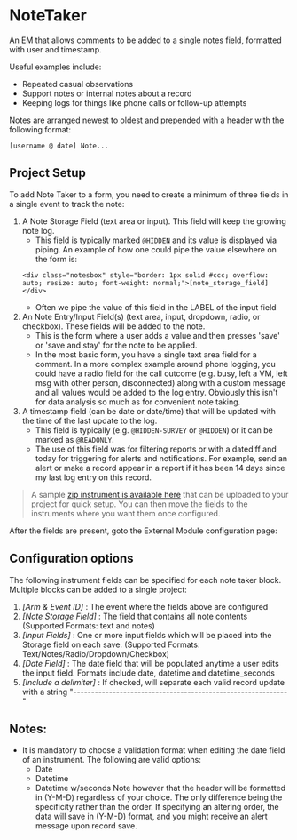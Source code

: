 # NoteTaker
An EM that allows comments to be added to a single notes field, formatted with user and timestamp.

Useful examples include:
- Repeated casual observations
- Support notes or internal notes about a record
- Keeping logs for things like phone calls or follow-up attempts

Notes are arranged newest to oldest and prepended with a header with the following format:
```text
[username @ date] Note...
```

## Project Setup
To add Note Taker to a form, you need to create a minimum of three fields in a single event to track the note:
1. A Note Storage Field (text area or input).  This field will keep the growing note log.
   * This field is typically marked `@HIDDEN` and its value is displayed via piping.  An example of how one could
   pipe the value elsewhere on the form is:
   ```
   <div class="notesbox" style="border: 1px solid #ccc; overflow: auto; resize: auto; font-weight: normal;">[note_storage_field]</div>
   ```
   * Often we pipe the value of this field in the LABEL of the input field
2. An Note Entry/Input Field(s) (text area, input, dropdown, radio, or checkbox).  These fields will be added to the note.
   * This is the form where a user adds a value and then presses 'save' or 'save and stay' for the note to be applied.
   * In the most basic form, you have a single text area field for a comment.  In a more complex example around phone logging, you could
   have a radio field for the call outcome (e.g. busy, left a VM, left msg with other person, disconnected) along with a custom message
   and all values would be added to the log entry.  Obviously this isn't for data analysis so much as for convenient note taking.
3. A timestamp field (can be date or date/time) that will be updated with the time of the last update to the log.
   * This field is typically (e.g. `@HIDDEN-SURVEY` or `@HIDDEN`) or it can be marked as `@READONLY`.
   * The use of this field was for filtering reports or with a datediff and today for triggering for alerts and notifications.
   For example, send an alert or make a record appear in a report if it has been 14 days since my last log entry on this record.

> A sample [zip instrument is available here](NoteTakerExampleForm.zip) that can be uploaded to your project for quick setup. You can then move the fields to the instruments where you want them once configured.

After the fields are present, goto the External Module configuration page:

## Configuration options
The following instrument fields can be specified for each note taker block.  Multiple blocks can be added to a single project:
1. *[Arm & Event ID]* : The event where the fields above are configured
1. *[Note Storage Field]* : The field that contains all note contents (Supported Formats: text and notes)
1. *[Input Fields]* : One or more input fields which will be placed into the Storage field on each save.  (Supported Formats: Text/Notes/Radio/Dropdown/Checkbox)
1. *[Date Field]* : The date field that will be populated anytime a user edits the input field. Formats include date, datetime and datetime_seconds
1. *[Include a delimiter]* : If checked, will separate each valid record update with a string "------------------------------------------------------------"


## Notes:
* It is mandatory to choose a validation format when editing the date field of an instrument.  The following are valid options:
  - Date
  - Datetime
  - Datetime w/seconds
  Note however that the header will be formatted in (Y-M-D) regardless of your choice. The only difference being the specificity rather than the order.
  If specifying an altering order, the data will save in (Y-M-D) format, and you might receive an alert message upon record save.

